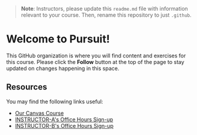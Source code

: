 > **Note**: Instructors, please update this `readme.md` file with information relevant to your course. Then, rename this repository to just `.github`.

# Welcome to Pursuit!

This GitHub organization is where you will find content and exercises for this course. Please click the **Follow** button at the top of the page to stay updated on changes happening in this space.

## Resources

You may find the following links useful:

- [Our Canvas Course]()
- [INSTRUCTOR-A's Office Hours Sign-up]()
- [INSTRUCTOR-B's Office Hours Sign-up]()
